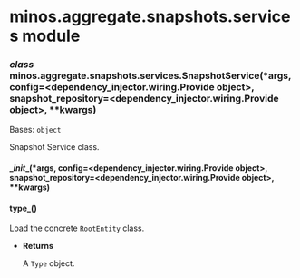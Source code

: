 # minos.aggregate.snapshots.services module


### _class_ minos.aggregate.snapshots.services.SnapshotService(\*args, config=<dependency_injector.wiring.Provide object>, snapshot_repository=<dependency_injector.wiring.Provide object>, \*\*kwargs)
Bases: `object`

Snapshot Service class.


#### \__init__(\*args, config=<dependency_injector.wiring.Provide object>, snapshot_repository=<dependency_injector.wiring.Provide object>, \*\*kwargs)

#### type_()
Load the concrete `RootEntity` class.


* **Returns**

    A `Type` object.
